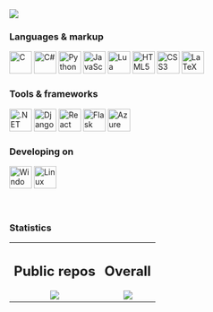<div>
  <img src="https://github-readme-stats.vercel.app/api?username=markuslw&rank_icon=github&hide=contribs,prs&bg_color=30,e96443,904e95&title_color=fff&text_color=fff" />
</div>

### Languages & markup
<div>
  <img src="https://cdn.jsdelivr.net/gh/devicons/devicon@latest/icons/c/c-original.svg" width=40 title="C" />
  <img src="https://cdn.jsdelivr.net/gh/devicons/devicon@latest/icons/csharp/csharp-original.svg" width=40 title="C#" />
  <img src="https://cdn.jsdelivr.net/gh/devicons/devicon@latest/icons/python/python-original.svg" width=40 title="Python" />
  <img src="https://cdn.jsdelivr.net/gh/devicons/devicon@latest/icons/javascript/javascript-original.svg" width=40 title="JavaScript" />
  <img src="https://cdn.jsdelivr.net/gh/devicons/devicon@latest/icons/lua/lua-original.svg" width=40 title="Lua" />
  <img src="https://cdn.jsdelivr.net/gh/devicons/devicon@latest/icons/html5/html5-original.svg" width=40 title="HTML5" />
  <img src="https://cdn.jsdelivr.net/gh/devicons/devicon@latest/icons/css3/css3-original.svg" width=40 title="CSS3" />
  <img src="https://cdn.jsdelivr.net/gh/devicons/devicon@latest/icons/latex/latex-original.svg" width=40 title="LaTeX" />
</div>

### Tools & frameworks
<div>
  <img src="https://cdn.jsdelivr.net/gh/devicons/devicon@latest/icons/dotnetcore/dotnetcore-original.svg" width=40 title=".NET Core" />
  <img src="https://cdn.jsdelivr.net/gh/devicons/devicon@latest/icons/django/django-plain.svg" width=40 title="Django" />
  <img src="https://cdn.jsdelivr.net/gh/devicons/devicon@latest/icons/react/react-original.svg" width=40 title="React" />
  <img src="https://cdn.jsdelivr.net/gh/devicons/devicon@latest/icons/flask/flask-original.svg" width=40 title="Flask" />
  <img src="https://cdn.jsdelivr.net/gh/devicons/devicon@latest/icons/azure/azure-original.svg" width=40 title="Azure" />
</div>

### Developing on
<div>
  <img src="https://cdn.jsdelivr.net/gh/devicons/devicon@latest/icons/windows11/windows11-original.svg" width=40 title="Windows 11" />
  <img src="https://cdn.jsdelivr.net/gh/devicons/devicon@latest/icons/linux/linux-original.svg" width=40 title="Linux" />
</div>

<br />
<br />

### Statistics
<table cellspacing="0" cellpadding="0" border="0">
  <tr>
    <td valign="top" align="center">
      <h2>Public repos</h2>
      <img src="https://github-readme-stats.vercel.app/api/top-langs/?username=markuslw&langs_count=8&theme=radical" />
    </td>
    <td valign="top" align="center">
      <h2>Overall</h2>
      <img src="https://github-readme-stats.vercel.app/api/wakatime?username=markuslw&layout=compact&theme=radical" />
    </td>
  </tr>
</table>
